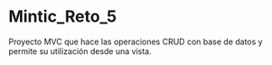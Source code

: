 # Mintic_Reto_5
Proyecto MVC que hace las operaciones CRUD con base de datos y permite su utilización desde una vista. 
